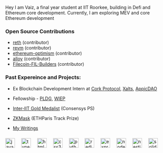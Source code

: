 Hey I am Vaiz, a final year student at IIT Roorkee, building in Defi and Ethereum core development. Currently, I am exploring MEV and core Ethereum development 

### Open Source Contributions
- [reth](https://github.com/paradigmxyz/reth/pulls?q=is%3Apr+author%3A07Vaishnavi-Singh) (contributor)
- [revm](https://github.com/bluealloy/revm/pulls?q=is%3Apr+author%3A07Vaishnavi-Singh) (contributor)
- [ethereum-optimism](https://github.com/ethereum-optimism/specs/pulls?q=is%3Apr+author%3A07Vaishnavi-Singh) (contributor)
- [alloy](https://github.com/alloy-rs/alloy/pulls?q=is%3Apr+author%3A07Vaishnavi-Singh) (contributor)
- [Filecoin-FIL-Builders](https://github.com/FIL-Builders) (contributor)


### Past Expereince and Projects:

- Ex Blockchain Development Intern at [Cork Protocol](https://github.com/Cork-Technology), [Xalts](https://github.com/VaishnaviSingh-Xalts), [AppicDAO](https://github.com/Appic-Solutions)
  
- Fellowship - [PLDG](https://ecosystem-wg.notion.site/PL-Dev-Guild-4f9496e4c24245149b2d3537fdbbfa4e), [WIEP](https://x.com/wiepteam)
  
- [Inter-IIT Gold Medalist](https://github.com/Bisht13/Inter-IIT-2k23) (Consensys PS)
  
- [ZKMask](https://github.com/zkMask) (ETHParis Track Prize)
- [My Writings](https://vaiz07.substack.com/publish/posts/detail/162321669?referrer=%2Fpublish%2Fhome)


###


###

<div align="left">
  <img src="https://cdn.jsdelivr.net/gh/devicons/devicon/icons/javascript/javascript-original.svg" height="30" alt="javascript logo"  />
  <img width="12" />
  <img src="https://cdn.jsdelivr.net/gh/devicons/devicon/icons/typescript/typescript-original.svg" height="30" alt="typescript logo"  />
  <img width="12" />
  <img src="https://cdn.jsdelivr.net/gh/devicons/devicon/icons/html5/html5-original.svg" height="30" alt="html5 logo"  />
  <img width="12" />
  <img src="https://cdn.jsdelivr.net/gh/devicons/devicon/icons/css3/css3-original.svg" height="30" alt="css3 logo"  />
  <img width="12" />
  <img src="https://cdn.jsdelivr.net/gh/devicons/devicon/icons/python/python-original.svg" height="30" alt="python logo"  />
  <img width="12" />
  <img src="https://cdn.jsdelivr.net/gh/devicons/devicon/icons/redis/redis-original.svg" height="30" alt="redis logo"  />
  <img width="12" />
  <img src="https://cdn.jsdelivr.net/gh/devicons/devicon/icons/express/express-original.svg" height="30" alt="express logo"  />
  <img width="12" />
  <img src="https://cdn.jsdelivr.net/gh/devicons/devicon/icons/nodejs/nodejs-original.svg" height="30" alt="nodejs logo"  />
  <img width="12" />
  <img src="https://cdn.jsdelivr.net/gh/devicons/devicon/icons/nestjs/nestjs-plain.svg" height="30" alt="nestjs logo"  />
  <img width="12" />
  <img src="https://cdn.jsdelivr.net/gh/devicons/devicon/icons/solidity/solidity-original.svg" height="30" alt="solidity logo"  />
</div>

###



###


